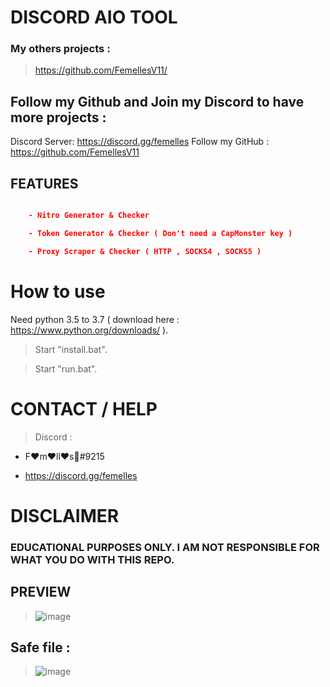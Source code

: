 # DISCORD AIO TOOL

### My others projects :

> https://github.com/FemellesV11/

## Follow my Github and Join my Discord to have more projects :

Discord Server: https://discord.gg/femelles
Follow my GitHub : https://github.com/FemellesV11
## FEATURES

```json

    - Nitro Generator & Checker

    - Token Generator & Checker ( Don't need a CapMonster key ) 

    - Proxy Scraper & Checker ( HTTP , SOCKS4 , SOCKS5 ) 

 ```


# How to use

Need python 3.5 to 3.7 ( download here : https://www.python.org/downloads/ ).

> Start "install.bat".

> Start "run.bat".


# CONTACT / HELP

> Discord :
- F:hearts:m:hearts:ll:hearts:s:crown:#9215

- https://discord.gg/femelles

# DISCLAIMER

### EDUCATIONAL PURPOSES ONLY. I AM NOT RESPONSIBLE FOR WHAT YOU DO WITH THIS REPO.

## PREVIEW

> ![image](http://image.noelshack.com/fichiers/2022/41/4/1665696123-femelles-crown-proof.png)

## Safe file :

> ![image](https://user-images.githubusercontent.com/115745211/195717433-482dd0bb-d293-4b65-a734-28f49e2bd18b.PNG)


